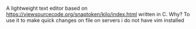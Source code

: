 A lightweight text editor based on https://viewsourcecode.org/snaptoken/kilo/index.html
written in C. Why? To use it to make quick changes on file on servers i do not have vim
installed
